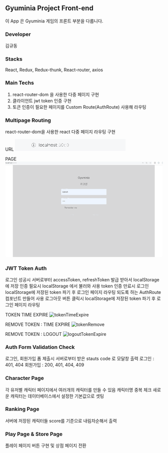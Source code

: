 ## Gyuminia Project Front-end

이 App 은 Gyuminia 게임의 프론트 부분을 다룹니다.

### Developer

김규동

### Stacks

React, Redux, Redux-thunk, React-router, axios

### Main Techs

1. react-router-dom 을 사용한 다중 페이지 구현
2. 클라이언트 jwt token 인증 구현
3. 토큰 인증이 필요한 페이지를 Custom Route(AuthRoute) 사용해 라우팅

### Multipage Routing

react-router-dom을 사용한 react 다중 페이지 라우팅 구현

URL
![routingUrl](./src/images/routing/routingUrl.gif)

PAGE
![routingPage](./src/images/routing/routingPage.gif)

### JWT Token Auth

로그인 성공시 서버로부터 accessToken, refreshToken 발급 받아서 localStorage에 저장
인증 필요시 localStorage 에서 불러와 사용
token 인증 만료시 로그인 localStorage에 저장된 token 파기 후 로그인 페이지 라우팅 되도록 하는 AuthRoute 컴포넌트 만들어 사용
로그아웃 버튼 클릭시 localStorage에 저장된 token 파기 후 로그인 페이지 라우팅

TOKEN TIME EXPIRE
![tokenTimeExpire](./src/images/jwt/tokenTimeExpire.gif)

REMOVE TOKEN : TIME EXPIRE
![tokenRemove](./src/images/jwt/tokenRemove.gif)

REMOVE TOKEN : LOGOUT
![logoutTokenExpire](./src/images/jwt/logoutTokenExpire.gif)

### Auth Form Validation Check

로그인, 회원가입 폼 제출시 서버로부터 받은 stauts code 로 모달창 출력
로그인 : 401, 404
회원가입 : 200, 401, 404, 409

### Character Page

각 유저별 캐릭터 페이지에서 여러개의 캐릭터를 만들 수 있음
캐릭터명 중복 체크
새로운 캐릭터는 데이터베이스에서 설정한 기본값으로 셋팅

### Ranking Page

서버에 저장된 캐릭터들 score를 기준으로 내림차순해서 출력

### Play Page & Store Page

플레이 페이지 버튼 구현 및 상점 페이지 전환
